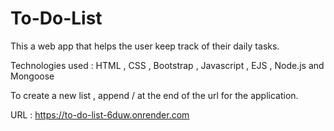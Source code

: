 # To-Do-List

This a web app that helps the user keep track of their daily tasks.

Technologies used : HTML , CSS , Bootstrap , Javascript , EJS , Node.js and Mongoose

To create a new list , append /<List-name> at the end of the url for the application.

URL : https://to-do-list-6duw.onrender.com
